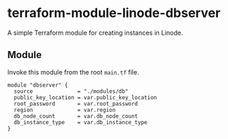 # terraform-module-linode-dbserver

A simple Terraform module for creating instances in Linode.

## Module

Invoke this module from the root `main.tf` file.

```hcl
module "dbserver" {
  source              = "./modules/db"
  public_key_location = var.public_key_location
  root_password       = var.root_password
  region              = var.region
  db_node_count       = var.db_node_count
  db_instance_type    = var.db_instance_type
}
```
